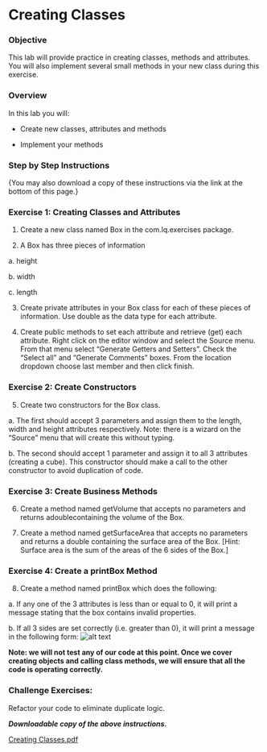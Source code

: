 # Creating Classes

### Objective
 This lab will provide practice in creating classes, methods and attributes. You will also implement several small methods in your new class during this exercise.

### Overview
  In this lab you will:

 - Create new classes, attributes and methods

 - Implement your methods

### Step by Step Instructions
{You may also download a copy of these instructions via the link at the bottom of this page.}

 ### Exercise 1: Creating Classes and Attributes

1. Create a new class named Box in the com.lq.exercises package.

2. A Box has three pieces of information

  a. height

  b. width

  c. length

3. Create private attributes in your Box class for each of these pieces of information. Use double as the data type for each attribute.

4. Create public methods to set each attribute and retrieve (get) each attribute. Right click on the editor window and select the Source menu. From 	that menu select “Generate Getters and Setters”. Check the “Select all” and “Generate Comments” boxes. From the location dropdown choose last member and then click finish.

### Exercise 2: Create Constructors

5.  Create two constructors for the Box class.

  a. The first should accept 3 parameters and assign them to the length, width and height attributes respectively. Note:  there is a wizard on the “Source” menu that will create this without typing.

  b. The second should accept 1 parameter and assign it to all 3 attributes  (creating a cube). This constructor should make a call to the other constructor to avoid duplication of code.

### Exercise 3: Create Business Methods

 6. Create a method named getVolume that accepts no parameters and returns adoublecontaining the volume of the Box.

  7. Create a method named getSurfaceArea that accepts no parameters and returns a double containing the surface area of the Box. 	[Hint: Surface area is the sum of the areas of the 6 sides of the Box.]

### Exercise 4: Create a printBox Method

8. Create a method named printBox which does the following:

  a. If any one of the 3 attributes is less than or equal to 0, it will print a message stating that the box contains invalid properties.

  b. If all 3 sides are set correctly (i.e. greater than 0), it will print a message in the following form:
  ![alt text](https://d3c33hcgiwev3.cloudfront.net/imageAssetProxy.v1/FuGo3xfQT32hqN8X0B99hA_aed6647a0f1b462ea6ff070512c5ce24_Image-5_1---0.png?expiry=1643068800000&hmac=rvO0Yark4tb9MLErVrNRJmyCYB2lCh6McO_T_7_MWHg)
  
  **Note: we will not test any of our code at this point. Once we cover creating objects and calling class methods, we will ensure that all the code is operating correctly.**
  
  ### Challenge Exercises:

Refactor your code to eliminate duplicate logic.

***Downloadable copy of the above instructions.***

[Creating Classes.pdf](https://d3c33hcgiwev3.cloudfront.net/nzmkozzIQfG5pKM8yMHxhg_38a60616c18a4fba9c2c7186afe1558e_Creating-Classes.pdf?Expires=1643068800&Signature=PX3l2n~Iw1g6~a2XqOY-9NUMlsDQyLgwJZ7w9GDTwjgkrFqXXz7vA3XHf1TSHk7ZQCyBKWzVh6hLbkKh4DHYWzp9Eo9bVoH2AqvfulgAlgsfMwcV6ZXLWRjC6GvIEHui4keNxFklKXPY4AfGdl7~dKLtuPJD6gxmknW-vKbtytw_&Key-Pair-Id=APKAJLTNE6QMUY6HBC5A)
